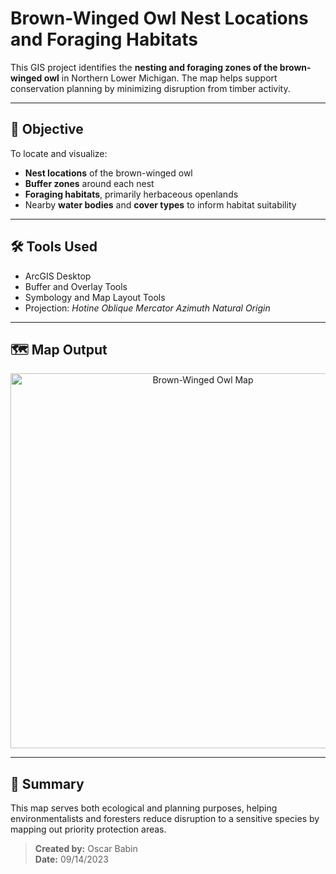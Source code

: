 # Brown-Winged Owl Nest Locations and Foraging Habitats

This GIS project identifies the **nesting and foraging zones of the brown-winged owl** in Northern Lower Michigan. The map helps support conservation planning by minimizing disruption from timber activity.

---

## 📍 Objective

To locate and visualize:

- **Nest locations** of the brown-winged owl
- **Buffer zones** around each nest
- **Foraging habitats**, primarily herbaceous openlands
- Nearby **water bodies** and **cover types** to inform habitat suitability

---

## 🛠️ Tools Used

- ArcGIS Desktop  
- Buffer and Overlay Tools  
- Symbology and Map Layout Tools  
- Projection: *Hotine Oblique Mercator Azimuth Natural Origin*

---

## 🗺️ Map Output

<p align="center">
  <img src="./brown_owl_map.jpg" alt="Brown-Winged Owl Map" width="600"/>
</p>

---

## 🧠 Summary

This map serves both ecological and planning purposes, helping environmentalists and foresters reduce disruption to a sensitive species by mapping out priority protection areas.

> **Created by:** Oscar Babin  
> **Date:** 09/14/2023
